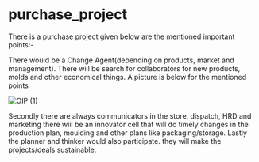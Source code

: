 # purchase_project


There is a purchase project given below are the mentioned important points:-
 

There would be a Change Agent(depending on products, market and management).
There wiil be search for collaborators for new products,  molds and other economical things. A picture is below for the mentioned points

![OIP (1)](https://github.com/user-attachments/assets/5b88a3d2-2a09-4edf-8375-07075a1e3fe7)



Secondly there are always communicators in the store, dispatch, HRD and marketing 
there wiil be an innovator cell that will do timely changes in the production plan, moulding and other plans like packaging/storage.
Lastly the planner and thinker would also participate. they will make the projects/deals sustainable.
